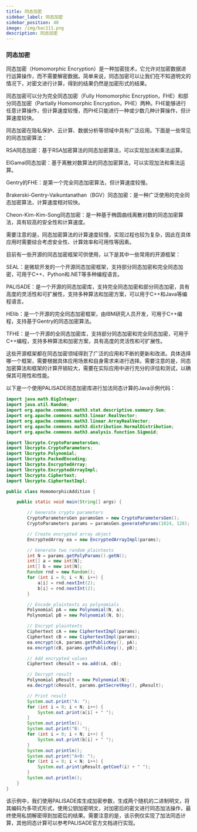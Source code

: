 ```yaml
---
title: 同态加密
sidebar_label: 同态加密
sidebar_position: 40
image: /img/bac111.png
description: 同态加密
---
```


### 同态加密

同态加密（Homomorphic Encryption）是一种加密技术，它允许对加密数据进行运算操作，而不需要解密数据。简单来说，同态加密可以让我们在不知道明文的情况下，对密文进行计算，得到的结果仍然是加密形式的结果。

同态加密可以分为完全同态加密（Fully Homomorphic Encryption，FHE）和部分同态加密（Partially Homomorphic Encryption，PHE）两种。FHE能够进行任意计算操作，但计算速度较慢，而PHE只能进行一种或少数几种计算操作，但计算速度较快。

同态加密在隐私保护、云计算、数据分析等领域中具有广泛应用。下面是一些常见的同态加密算法：

RSA同态加密：基于RSA加密算法的同态加密算法，可以实现加法和乘法运算。

ElGamal同态加密：基于离散对数算法的同态加密算法，可以实现加法和乘法运算。

Gentry的FHE：是第一个完全同态加密算法，但计算速度较慢。

Brakerski-Gentry-Vaikuntanathan（BGV）同态加密：是一种广泛使用的完全同态加密算法，计算速度相对较快。

Cheon-Kim-Kim-Song同态加密：是一种基于椭圆曲线离散对数的同态加密算法，具有较高的安全性和计算速度。

需要注意的是，同态加密算法的计算速度较慢，实现过程也较为复杂，因此在具体应用时需要综合考虑安全性、计算效率和可用性等因素。

目前有一些开源的同态加密框架可供使用，以下是其中一些常用的开源框架：

SEAL：是微软开发的一个开源同态加密框架，支持部分同态加密和完全同态加密，可用于C++、Python和.NET等多种编程语言。

PALISADE：是一个开源的同态加密库，支持完全同态加密和部分同态加密，具有高度的灵活性和可扩展性，支持多种算法和加密方案，可以用于C++和Java等编程语言。

HElib：是一个开源的完全同态加密框架，由IBM研究人员开发，可用于C++编程，支持基于Gentry的同态加密算法。

TFHE：是一个开源的全同态加密库，支持部分同态加密和完全同态加密，可用于C++编程，支持多种算法和加密方案，具有高度的灵活性和可扩展性。

这些开源框架都在同态加密领域得到了广泛的应用和不断的更新和改进。具体选择哪一个框架，需要根据具体应用场景和自身需求来进行选择。需要注意的是，同态加密算法和框架的计算开销较大，需要在实际应用中进行充分的评估和测试，以确保其可用性和性能。


以下是一个使用PALISADE同态加密库进行加法同态计算的Java示例代码：

```java
import java.math.BigInteger;
import java.util.Random;
import org.apache.commons.math3.stat.descriptive.summary.Sum;
import org.apache.commons.math3.linear.RealVector;
import org.apache.commons.math3.linear.ArrayRealVector;
import org.apache.commons.math3.distribution.NormalDistribution;
import org.apache.commons.math3.analysis.function.Sigmoid;

import lbcrypto.CryptoParametersGen;
import lbcrypto.CryptoParameters;
import lbcrypto.Polynomial;
import lbcrypto.PackedEncoding;
import lbcrypto.EncryptedArray;
import lbcrypto.EncryptedArrayImpl;
import lbcrypto.Ciphertext;
import lbcrypto.CiphertextImpl;

public class HomomorphicAddition {

    public static void main(String[] args) {

        // Generate crypto parameters
        CryptoParametersGen paramsGen = new CryptoParametersGen();
        CryptoParameters params = paramsGen.generateParams(1024, 128);

        // Create encrypted array object
        EncryptedArray ea = new EncryptedArrayImpl(params);

        // Generate two random plaintexts
        int N = params.getPolyParams().getN();
        int[] a = new int[N];
        int[] b = new int[N];
        Random rnd = new Random();
        for (int i = 0; i < N; i++) {
            a[i] = rnd.nextInt(2);
            b[i] = rnd.nextInt(2);
        }

        // Encode plaintexts as polynomials
        Polynomial pA = new Polynomial(N, a);
        Polynomial pB = new Polynomial(N, b);

        // Encrypt plaintexts
        Ciphertext cA = new CiphertextImpl(params);
        Ciphertext cB = new CiphertextImpl(params);
        ea.encrypt(cA, params.getPublicKey(), pA);
        ea.encrypt(cB, params.getPublicKey(), pB);

        // Add encrypted values
        Ciphertext cResult = ea.add(cA, cB);

        // Decrypt result
        Polynomial pResult = new Polynomial(N);
        ea.decrypt(cResult, params.getSecretKey(), pResult);

        // Print result
        System.out.print("A: ");
        for (int i = 0; i < N; i++) {
            System.out.print(a[i] + " ");
        }
        System.out.println();
        System.out.print("B: ");
        for (int i = 0; i < N; i++) {
            System.out.print(b[i] + " ");
        }
        System.out.println();
        System.out.print("A+B: ");
        for (int i = 0; i < N; i++) {
            System.out.print(pResult.getCoef(i) + " ");
        }
        System.out.println();
    }
}

```

该示例中，我们使用PALISADE库生成加密参数，生成两个随机的二进制明文，将其编码为多项式形式，使用公钥加密明文，对加密后的密文进行同态加法操作，最终使用私钥解密得到加密后的结果。需要注意的是，该示例仅实现了加法同态计算，其他同态计算可以参考PALISADE官方文档进行实现。



